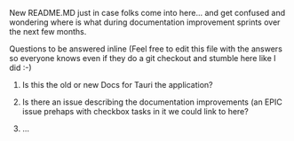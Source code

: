 New README.MD just in case folks come into here... and get confused and wondering where is what during documentation improvement sprints over the next few months.

Questions to be answered inline (Feel free to edit this file with the answers so everyone knows even if they do a git checkout and stumble here like I did :-)

1. Is this the old or new Docs for Tauri the application?

2. Is there an issue describing the documentation improvements (an EPIC issue prehaps with checkbox tasks in it we could link to here?

3. ...
